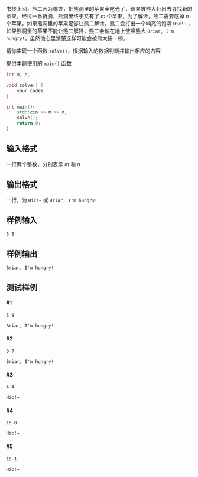 书接上回，熊二因为嘴馋，把熊洞里的苹果全吃光了，结果被熊大赶出去寻找新的苹果。经过一番折腾，熊洞里终于又有了 $m$ 个苹果，为了解馋，熊二需要吃掉 $n$ 个苹果。如果熊洞里的苹果足够让熊二解馋，熊二会打出一个响亮的饱嗝 `Hic!~`；如果熊洞里的苹果不能让熊二解馋，熊二会躺在地上使唤熊大 `Briar, I'm hungry!`，虽然他心里清楚这样可能会被熊大揍一顿。

请你实现一个函数 `solve()`，根据输入的数据判断并输出相应的内容

提供本题使用的 `main()` 函数

```cpp
int m, n;

void solve() {
	your codes
}

int main(){
	std::cin >> m >> n;
	solve();
	return 0;
}
```

## 输入格式

一行两个整数，分别表示 $m$ 和 $n$

## 输出格式

一行，为 `Hic!~` 或 `Briar, I'm hungry!`

## 样例输入 

```
5 8
```

## 样例输出

```
Briar, I'm hungry!
```


## 测试样例
#### #1
```
5 8 
```

```
Briar, I'm hungry!
```

#### #2
```
0 7
```

```
Briar, I'm hungry!
```

#### #3
```
4 4
```

```
Hic!~
```

#### #4
```
15 8 
```

```
Hic!~
```

#### #5
```
15 1
```

```
Hic!~
```
